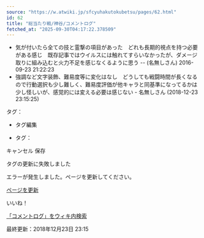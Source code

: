 ```yaml
---
source: "https://w.atwiki.jp/sfcyuhakutokubetsu/pages/62.html"
id: 62
title: "総当たり戦/神谷/コメントログ"
fetched_at: "2025-09-30T04:17:22.378509"
---
```


* 気が付いたら全ての技と霊撃の項目があった　どれも長期的視点を持つ必要がある感じ　既存記事ではウイルスには触れてすらいなかったが、ダメージ取りに組み込むと火力不足を感じなくるように思う -- (名無しさん) 2016-09-23 21:22:23
* 強調など文字装飾、難易度等に変化はなし　どうしても戦闘時間が長くなるので行動選択も少し難しく、難易度評価が他キャラと同基準になってるかは少し怪しいが、感覚的には変える必要は感じない - 名無しさん (2018-12-23 23:15:25)

タグ：

+ タグ編集

* タグ：

キャンセル
保存

タグの更新に失敗しました

エラーが発生しました。ページを更新してください。

[ページを更新](https://w.atwiki.jp/sfcyuhakutokubetsu/pages/62.html)

いいね！

[「コメントログ」をウィキ内検索](https://w.atwiki.jp//w.atwiki.jp/sfcyuhakutokubetsu/search?andor=and&keyword=%E3%82%B3%E3%83%A1%E3%83%B3%E3%83%88%E3%83%AD%E3%82%B0)

最終更新：2018年12月23日 23:15